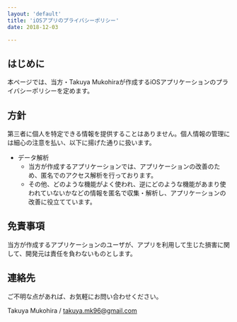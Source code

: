 ```yaml
---
layout: 'default'
title: 'iOSアプリのプライバシーポリシー'
date: 2018-12-03

---
```


## はじめに

本ページでは、当方・Takuya Mukohiraが作成するiOSアプリケーションのプライバシーポリシーを定めます。

## 方針

第三者に個人を特定できる情報を提供することはありません。個人情報の管理には細心の注意を払い、以下に揚げた通りに扱います。

- データ解析
  * 当方が作成するアプリケーションでは、アプリケーションの改善のため、匿名でのアクセス解析を行っております。
  * その他、どのような機能がよく使われ、逆にどのような機能があまり使われていないかなどの情報を匿名で収集・解析し、アプリケーションの改善に役立てています。

## 免責事項

当方が作成するアプリケーションのユーザが、アプリを利用して生じた損害に関して、開発元は責任を負わないものとします。

## 連絡先

ご不明な点があれば、お気軽にお問い合わせください。

Takuya Mukohira / takuya.mk96@gmail.com

